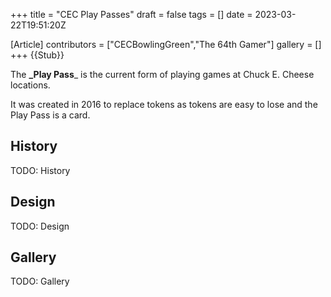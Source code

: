 +++
title = "CEC Play Passes"
draft = false
tags = []
date = 2023-03-22T19:51:20Z

[Article]
contributors = ["CECBowlingGreen","The 64th Gamer"]
gallery = []
+++
{{Stub}}

The **_Play Pass**_ is the current form of playing games at Chuck E. Cheese locations. 

It was created in 2016 to replace tokens as tokens are easy to lose and the Play Pass is a card. 

## History ##
TODO: History

## Design ##
TODO: Design

## Gallery ##
TODO: Gallery